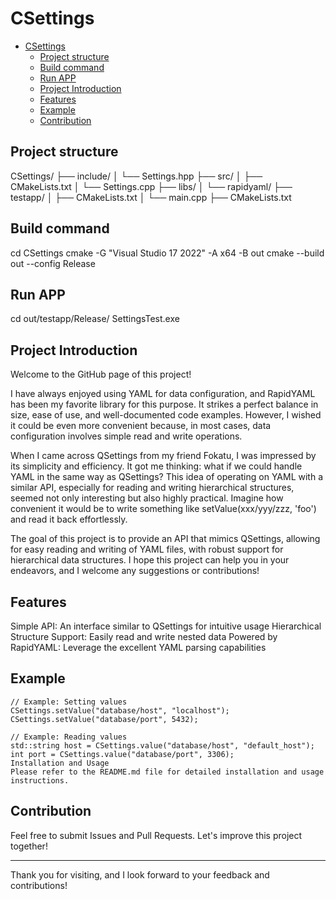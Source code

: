 # CSettings

- [CSettings](#csettings)
  - [Project structure](#project-structure)
  - [Build command](#build-command)
  - [Run APP](#run-app)
  - [Project Introduction](#project-introduction)
  - [Features](#features)
  - [Example](#example)
  - [Contribution](#contribution)

## Project structure

CSettings/
├── include/
│   └── Settings.hpp
├── src/
│   ├── CMakeLists.txt
│   └── Settings.cpp
├── libs/
│   └── rapidyaml/
├── testapp/
│   ├── CMakeLists.txt
│   └── main.cpp
├── CMakeLists.txt

## Build command

cd CSettings
cmake -G "Visual Studio 17 2022" -A x64 -B out
cmake --build out --config Release

## Run APP

cd out/testapp/Release/
SettingsTest.exe

## Project Introduction

Welcome to the GitHub page of this project!

I have always enjoyed using YAML for data configuration, and RapidYAML has been my favorite library for this purpose. It strikes a perfect balance in size, ease of use, and well-documented code examples. However, I wished it could be even more convenient because, in most cases, data configuration involves simple read and write operations.

When I came across QSettings from my friend Fokatu, I was impressed by its simplicity and efficiency. It got me thinking: what if we could handle YAML in the same way as QSettings? This idea of operating on YAML with a similar API, especially for reading and writing hierarchical structures, seemed not only interesting but also highly practical. Imagine how convenient it would be to write something like setValue(xxx/yyy/zzz, 'foo') and read it back effortlessly.

The goal of this project is to provide an API that mimics QSettings, allowing for easy reading and writing of YAML files, with robust support for hierarchical data structures. I hope this project can help you in your endeavors, and I welcome any suggestions or contributions!

## Features

Simple API: An interface similar to QSettings for intuitive usage
Hierarchical Structure Support: Easily read and write nested data
Powered by RapidYAML: Leverage the excellent YAML parsing capabilities

## Example

```
// Example: Setting values
CSettings.setValue("database/host", "localhost");
CSettings.setValue("database/port", 5432);
```

```
// Example: Reading values
std::string host = CSettings.value("database/host", "default_host");
int port = CSettings.value("database/port", 3306);
Installation and Usage
Please refer to the README.md file for detailed installation and usage instructions.
```

## Contribution

Feel free to submit Issues and Pull Requests. Let's improve this project together!

___

Thank you for visiting, and I look forward to your feedback and contributions!
